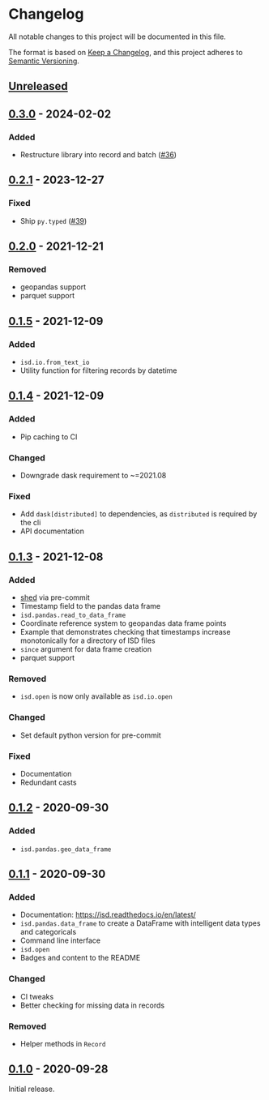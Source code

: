 # Changelog

All notable changes to this project will be documented in this file.

The format is based on [Keep a Changelog](https://keepachangelog.com/en/1.0.0/), and this project adheres to [Semantic Versioning](https://semver.org/spec/v2.0.0.html).

## [Unreleased]

## [0.3.0] - 2024-02-02

### Added

- Restructure library into record and batch ([#36](https://github.com/gadomski/pyisd/pull/36))

## [0.2.1] - 2023-12-27

### Fixed

- Ship `py.typed` ([#39](https://github.com/gadomski/pyisd/pull/39))

## [0.2.0] - 2021-12-21

### Removed

- geopandas support
- parquet support

## [0.1.5] - 2021-12-09

### Added

- `isd.io.from_text_io`
- Utility function for filtering records by datetime

## [0.1.4] - 2021-12-09

### Added

- Pip caching to CI

### Changed

- Downgrade dask requirement to ~=2021.08

### Fixed

- Add `dask[distributed]` to dependencies, as `distributed` is required by the cli
- API documentation

## [0.1.3] - 2021-12-08

### Added

- [shed](https://pypi.org/project/shed/) via pre-commit
- Timestamp field to the pandas data frame
- `isd.pandas.read_to_data_frame`
- Coordinate reference system to geopandas data frame points
- Example that demonstrates checking that timestamps increase monotonically for a directory of ISD files
- `since` argument for data frame creation
- parquet support

### Removed

- `isd.open` is now only available as `isd.io.open`

### Changed

- Set default python version for pre-commit

### Fixed

- Documentation
- Redundant casts

## [0.1.2] - 2020-09-30

### Added

- `isd.pandas.geo_data_frame`

## [0.1.1] - 2020-09-30

### Added

- Documentation: <https://isd.readthedocs.io/en/latest/>
- `isd.pandas.data_frame` to create a DataFrame with intelligent data types and categoricals
- Command line interface
- `isd.open`
- Badges and content to the README

### Changed

- CI tweaks
- Better checking for missing data in records

### Removed

- Helper methods in `Record`

## [0.1.0] - 2020-09-28

Initial release.

[Unreleased]: <https://github.com/gadomski/pyisd/compare/v0.3.0..main>
[0.3.0]: <https://github.com/gadomski/pyisd/compare/v0.2.1..v0.3.0>
[0.2.1]: <https://github.com/gadomski/pyisd/compare/v0.2.0..v0.2.1>
[0.2.0]: <https://github.com/gadomski/pyisd/compare/v0.1.5..v0.2.0>
[0.1.5]: <https://github.com/gadomski/pyisd/compare/v0.1.4..v0.1.5>
[0.1.4]: <https://github.com/gadomski/pyisd/compare/v0.1.3..v0.1.4>
[0.1.3]: <https://github.com/gadomski/pyisd/compare/v0.1.2..v0.1.3>
[0.1.2]: <https://github.com/gadomski/pyisd/compare/v0.1.1..v0.1.2>
[0.1.1]: <https://github.com/gadomski/pyisd/compare/v0.1.0..v0.1.1>
[0.1.0]: <https://github.com/gadomski/pyisd/tree/v0.1.0>
